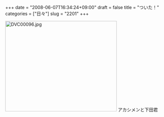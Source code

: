 +++
date = "2008-06-07T16:34:24+09:00"
draft = false
title = "ついた！"
categories = ["日々"]
slug = "2201"
+++

<img alt="DVC00096.jpg" class="pict" height="288" src="http://ieiriblog.img.jugem.jp/20080607_461050.jpg" width="352" />
アカシメンと下田君

